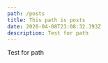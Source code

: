 ```yaml
---
path: /posts
title: This path is posts
date: 2020-04-08T23:08:32.393Z
description: Test for path
---
```

Test for path